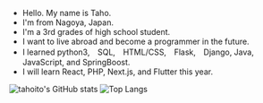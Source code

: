 - Hello. My name is Taho.
- I'm from Nagoya, Japan.
- I'm a 3rd grades of high school student.
- I want to live abroad and become a programmer in the future.
- I learned python3,　SQL,　HTML/CSS,　Flask,　Django, Java, JavaScript, and SpringBoost.
- I will learn React, PHP, Next.js, and Flutter this year.


![tahoito's GitHub stats](https://github-readme-stats.vercel.app/api?username=tahoito&show_icons=true&theme=tokyonight)
![Top Langs](https://github-readme-stats.vercel.app/api/top-langs/?username=tahoito&layout=compact&theme=tokyonight)



<!---
tahoito/tahoito is a ✨ special ✨ repository because its `README.md` (this file) appears on your GitHub profile.
You can click the Preview link to take a look at your changes.
--->
